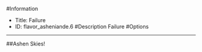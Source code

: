 #Information
 - Title: Failure
 - ID: flavor_asheniande.6
#Description
Failure
#Options

___
##Ashen Skies!
